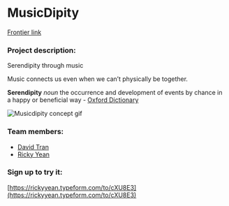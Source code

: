 # MusicDipity

[Frontier link](https://frontier.pioneer.app/posts/130-musicdipity-serendipity-through-music)

### Project description:
Serendipity through music

Music connects us even when we can’t physically be together.

**Serendipity**
*noun*
the occurrence and development of events by chance in a happy or beneficial way - [Oxford Dictionary](http://english.oxforddictionaries.com/serendipity)

![Musicdipity concept gif](static/images/Musicdipity.gif?raw=true "Musicdipity")

### Team members:

- [David Tran](https://www.davidtran.me/)
- [Ricky Yean](https://rickyyean.com/)

### Sign up to try it:

[https://rickyyean.typeform.com/to/cXU8E3](https://rickyyean.typeform.com/to/cXU8E3)

